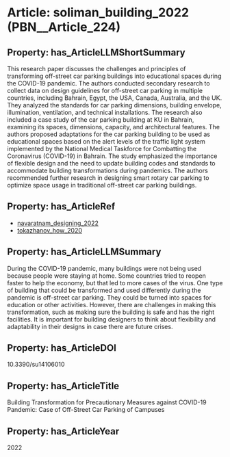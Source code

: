 # Article: __soliman_building_2022__ (PBN__Article_224)

## Property: has_ArticleLLMShortSummary

This research paper discusses the challenges and principles of transforming off-street car parking buildings into educational spaces during the COVID-19 pandemic. The authors conducted secondary research to collect data on design guidelines for off-street car parking in multiple countries, including Bahrain, Egypt, the USA, Canada, Australia, and the UK. They analyzed the standards for car parking dimensions, building envelope, illumination, ventilation, and technical installations. The research also included a case study of the car parking building at KU in Bahrain, examining its spaces, dimensions, capacity, and architectural features. The authors proposed adaptations for the car parking building to be used as educational spaces based on the alert levels of the traffic light system implemented by the National Medical Taskforce for Combatting the Coronavirus (COVID-19) in Bahrain. The study emphasized the importance of flexible design and the need to update building codes and standards to accommodate building transformations during pandemics. The authors recommended further research in designing smart rotary car parking to optimize space usage in traditional off-street car parking buildings.

## Property: has_ArticleRef

* [navaratnam_designing_2022](../Article/PBN__Article_282)
* [tokazhanov_how_2020](../Article/PBN__Article_67)

## Property: has_ArticleLLMSummary

During the COVID-19 pandemic, many buildings were not being used because people were staying at home. Some countries tried to reopen faster to help the economy, but that led to more cases of the virus. One type of building that could be transformed and used differently during the pandemic is off-street car parking. They could be turned into spaces for education or other activities. However, there are challenges in making this transformation, such as making sure the building is safe and has the right facilities. It is important for building designers to think about flexibility and adaptability in their designs in case there are future crises.

## Property: has_ArticleDOI

10.3390/su14106010

## Property: has_ArticleTitle

Building Transformation for Precautionary Measures against COVID-19 Pandemic: Case of Off-Street Car Parking of Campuses

## Property: has_ArticleYear

2022

